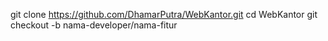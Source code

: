 git clone https://github.com/DhamarPutra/WebKantor.git
cd WebKantor
git checkout -b nama-developer/nama-fitur